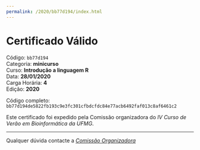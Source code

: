 ```yaml
---
permalink: /2020/bb77d194/index.html
---
```


# Certificado Válido

Código: `bb77d194`<br>
Categoria: **minicurso**<br>
Curso: **Introdução a linguagem R**<br>
Data: **28/01/2020**<br>
Carga Horária: **4**<br>
Edição: **2020**<br>


Código completo: `bb77d194de5822fb193c9e3fc301cfbdcfdc84e77acb6492faf013c8af6461c2`


Este certificado foi expedido pela Comissão organizadora do *IV Curso de Verão em Bioinformática da UFMG*.

----

Qualquer dúvida contacte a [_Comissão Organizadora_](<mailto:cursobioinfoufmg@gmail.com$subject=[Certificados]>)

